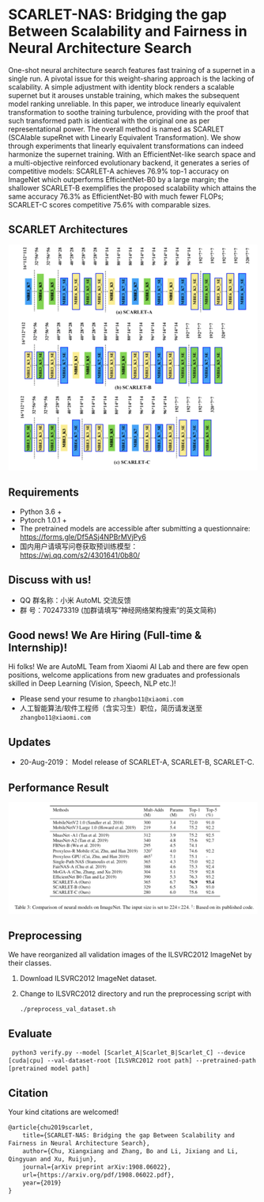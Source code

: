 # SCARLET-NAS: Bridging the gap Between Scalability and Fairness in Neural Architecture Search

One-shot neural architecture search features fast training of a supernet in a single run. A pivotal issue for this weight-sharing approach is the lacking of scalability. A simple adjustment with identity block renders a scalable supernet but it arouses unstable training, which makes the subsequent model ranking unreliable. In this paper, we introduce linearly equivalent transformation to soothe training turbulence, providing with the proof that such transformed path is identical with the original one as per representational power. The overall method is named as SCARLET (SCAlable supeRnet with Linearly Equivalent Transformation). We show through experiments that linearly equivalent transformations can indeed harmonize the supernet training. With an EfficientNet-like search space and a multi-objective reinforced evolutionary backend, it generates a series of competitive models: SCARLET-A achieves 76.9% top-1 accuracy on ImageNet which outperforms EfficientNet-B0 by a large margin; the shallower SCARLET-B exemplifies the proposed scalability which attains the same accuracy 76.3% as EfficientNet-B0 with much fewer FLOPs; SCARLET-C scores competitive 75.6% with comparable sizes.

## SCARLET Architectures
![](images/scarlet-architectures.png)

## Requirements
* Python 3.6 +
* Pytorch 1.0.1 +
* The pretrained models are accessible after submitting a questionnaire: https://forms.gle/Df5ASj4NPBrMVjPy6
* 国内用户请填写问卷获取预训练模型： https://wj.qq.com/s2/4301641/0b80/

## Discuss with us!

* QQ 群名称：小米 AutoML 交流反馈
* 群   号：702473319 (加群请填写“神经网络架构搜索”的英文简称)

## Good news! We Are Hiring (Full-time & Internship)!

 Hi folks! We are AutoML Team from Xiaomi AI Lab and there are few open positions, welcome applications from new graduates and professionals skilled in Deep Learning (Vision, Speech, NLP etc.)!

* Please send your resume to `zhangbo11@xiaomi.com`
* 人工智能算法/软件工程师（含实习生）职位，简历请发送至 `zhangbo11@xiaomi.com`

## Updates

* 20-Aug-2019： Model release of SCARLET-A, SCARLET-B, SCARLET-C.

## Performance Result
![](images/benchmark.png)

## Preprocessing
We have reorganized all validation images of the ILSVRC2012 ImageNet by their classes.

1. Download ILSVRC2012 ImageNet dataset.

2. Change to ILSVRC2012 directory and run the preprocessing script with
    ```
    ./preprocess_val_dataset.sh
    ```

## Evaluate

     python3 verify.py --model [Scarlet_A|Scarlet_B|Scarlet_C] --device [cuda|cpu] --val-dataset-root [ILSVRC2012 root path] --pretrained-path [pretrained model path]

## Citation

Your kind citations are welcomed!


    @article{chu2019scarlet,
        title={SCARLET-NAS: Bridging the gap Between Scalability and Fairness in Neural Architecture Search},
        author={Chu, Xiangxiang and Zhang, Bo and Li, Jixiang and Li, Qingyuan and Xu, Ruijun},
        journal={arXiv preprint arXiv:1908.06022},
        url={https://arxiv.org/pdf/1908.06022.pdf},
        year={2019}
    }
